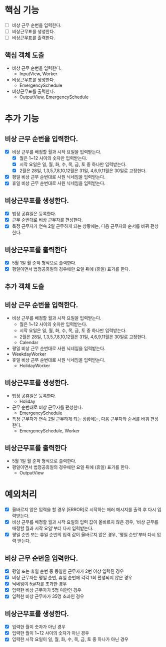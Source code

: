 # 핵심 기능
- [ ] 비상 근무 순번을 입력한다.
- [ ] 비상근무표를 생성한다.
- [ ] 비상근무표를 출력한다.

## 핵심 객체 도출
- 비상 근무 순번을 입력한다.
  - InputView, Worker
- 비상근무표를 생성한다.
  - EmergencySchedule
- 비상근무표를 출력한다.
  - OutputView, EmergencySchedule

# 추가 기능
## 비상 근무 순번을 입력한다.
- [x] 비상 근무를 배정할 월과 시작 요일을 입력받는다.
  - [x] 월은 1~12 사이의 숫자만 입력받는다.
  - [x] 시작 요일은 일, 월, 화, 수, 목, 금, 토 중 하나만 입력받는다.
  - [x] 2월은 28일, 1,3,5,7,8,10,12월은 31일, 4,6,9,11월은 30일로 고정한다.
- [x] 평일 비상 근무 순번대로 사원 닉네임을 입력받는다.
- [x] 휴일 비상 근무 순번대로 사원 닉네임을 입력받는다.
## 비상근무표를 생성한다.
- [x] 법정 공휴일은 등록한다.
- [x] 근무 순번대로 비상 근무자를 편성한다.
- [x] 특정 근무자가 연속 2일 근무하게 되는 상황에는, 다음 근무자와 순서를 바꿔 편성한다.
## 비상근무표를 출력한다
- [x] 5월 1일 월 준팍 형식으로 출력한다.
- [x] 평일이면서 법정공휴일의 경우에만 요일 뒤에 (휴일) 표기를 한다.

## 추가 객체 도출
## 비상 근무 순번을 입력한다.
- 비상 근무를 배정할 월과 시작 요일을 입력받는다.
  - 월은 1~12 사이의 숫자만 입력받는다.
  - 시작 요일은 일, 월, 화, 수, 목, 금, 토 중 하나만 입력받는다.
  - 2월은 28일, 1,3,5,7,8,10,12월은 31일, 4,6,9,11월은 30일로 고정한다.
  - Calendar
- 평일 비상 근무 순번대로 사원 닉네임을 입력받는다.
 - WeekdayWorker
- 휴일 비상 근무 순번대로 사원 닉네임을 입력받는다.
  - HolidayWorker
## 비상근무표를 생성한다.
- 법정 공휴일은 등록한다.
  - Holiday
- 근무 순번대로 비상 근무자를 편성한다.
  - EmergencySchedule
- 특정 근무자가 연속 2일 근무하게 되는 상황에는, 다음 근무자와 순서를 바꿔 편성한다.
  - EmergencySchedule, Worker
## 비상근무표를 출력한다
- 5월 1일 월 준팍 형식으로 출력한다.
- 평일이면서 법정공휴일의 경우에만 요일 뒤에 (휴일) 표기를 한다.
  - OutputView

# 예외처리
- [x] 올바르지 않은 입력을 할 경우 [ERROR]로 시작하는 에러 메시지를 출력 후 다시 입력받는다.
- [x] 비상 근무를 배정할 월과 시작 요일의 입력 값이 올바르지 않은 경우, '비상 근무를 배정할 월과 시작 요일'부터 다시 입력받는다.
- [x] 평일 순번 또는 휴일 순번의 입력 값이 올바르지 않은 경우, '평일 순번'부터 다시 입력 받는다.

## 비상 근무 순번을 입력한다.
- [x] 평일 또는 휴일 순번 중 동일한 근무자가 2번 이상 입력된 경우
- [x] 비상 근무자는 평일 순번, 휴일 순번에 각각 1회 편성되지 않은 경우
- [x] 닉네임이 5글자를 초과한 경우
- [x] 입력한 비상 근무자가 5명 미만인 경우
- [x] 입력한 비상 근무자가 35명 초과인 경우
## 비상근무표를 생성한다.
- [x] 입력한 월이 숫자가 아닌 경우
- [x] 입력한 월이 1~12 사이의 숫자가 아닌 경우
- [x] 입력한 시작 요일이 일, 월, 화, 수, 목, 금, 토 중 하나가 아닌 경우